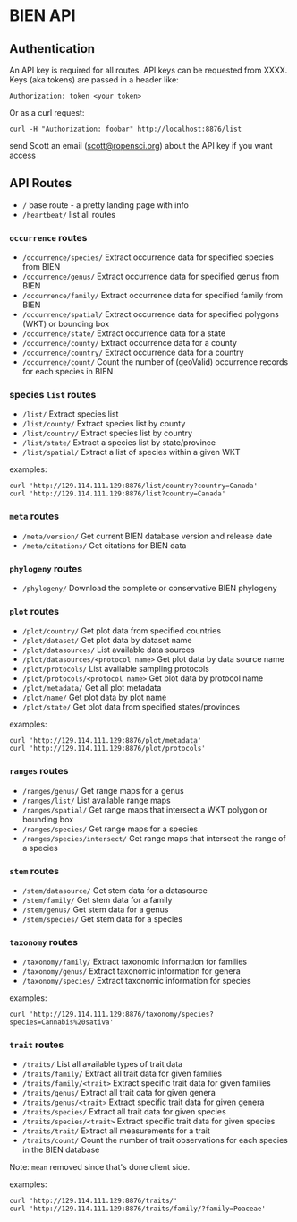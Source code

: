 BIEN API
========

## Authentication

An API key is required for all routes. API keys can be requested from XXXX. Keys (aka tokens) are passed in a header like:

```
Authorization: token <your token>
```

Or as a curl request:

```
curl -H "Authorization: foobar" http://localhost:8876/list
```

send Scott an email (scott@ropensci.org) about the API key if you want access

## API Routes

* `/` base route - a pretty landing page with info
* `/heartbeat/` list all routes

### `occurrence` routes

* `/occurrence/species/` Extract occurrence data for specified species from BIEN
* `/occurrence/genus/` Extract occurrence data for specified genus from BIEN
* `/occurrence/family/` Extract occurrence data for specified family from BIEN
* `/occurrence/spatial/` Extract occurrence data for specified polygons (WKT) or bounding box
* `/occurrence/state/` Extract occurrence data for a state
* `/occurrence/county/` Extract occurrence data for a county
* `/occurrence/country/` Extract occurrence data for a country
* `/occurrence/count/` Count the number of (geoValid) occurrence records for each species in BIEN


### species `list` routes

* `/list/` Extract species list
* `/list/county/` Extract species list by county
* `/list/country/` Extract species list by country
* `/list/state/` Extract a species list by state/province
* `/list/spatial/` Extract a list of species within a given WKT

examples:

```
curl 'http://129.114.111.129:8876/list/country?country=Canada'
curl 'http://129.114.111.129:8876/list?country=Canada'
```

### `meta` routes

* `/meta/version/` Get current BIEN database version and release date
* `/meta/citations/` Get citations for BIEN data

### `phylogeny` routes

* `/phylogeny/` Download the complete or conservative BIEN phylogeny

### `plot` routes

* `/plot/country/` Get plot data from specified countries
* `/plot/dataset/` Get plot data by dataset name
* `/plot/datasources/` List available data sources
* `/plot/datasources/<protocol name>` Get plot data by data source name
* `/plot/protocols/` List available sampling protocols
* `/plot/protocols/<protocol name>` Get plot data by protocol name
* `/plot/metadata/` Get all plot metadata
* `/plot/name/` Get plot data by plot name
* `/plot/state/` Get plot data from specified states/provinces

examples:

```
curl 'http://129.114.111.129:8876/plot/metadata'
curl 'http://129.114.111.129:8876/plot/protocols'
```

### `ranges` routes

* `/ranges/genus/` Get range maps for a genus
* `/ranges/list/` List available range maps
* `/ranges/spatial/` Get range maps that intersect a WKT polygon or bounding box
* `/ranges/species/` Get range maps for a species
* `/ranges/species/intersect/` Get range maps that intersect the range of a species

### `stem` routes

* `/stem/datasource/` Get stem data for a datasource
* `/stem/family/` Get stem data for a family
* `/stem/genus/` Get stem data for a genus
* `/stem/species/` Get stem data for a species

### `taxonomy` routes

* `/taxonomy/family/` Extract taxonomic information for families
* `/taxonomy/genus/` Extract taxonomic information for genera
* `/taxonomy/species/` Extract taxonomic information for species

examples:

```
curl 'http://129.114.111.129:8876/taxonomy/species?species=Cannabis%20sativa'
```

### `trait` routes

* `/traits/` List all available types of trait data
* `/traits/family/` Extract all trait data for given families
* `/traits/family/<trait>` Extract specific trait data for given families
* `/traits/genus/` Extract all trait data for given genera
* `/traits/genus/<trait>` Extract specific trait data for given genera
* `/traits/species/` Extract all trait data for given species
* `/traits/species/<trait>` Extract specific trait data for given species
* `/traits/trait/` Extract all measurements for a trait
* `/traits/count/` Count the number of trait observations for each species in the BIEN database

Note: `mean` removed since that's done client side.

examples:

```
curl 'http://129.114.111.129:8876/traits/'
curl 'http://129.114.111.129:8876/traits/family/?family=Poaceae'
```
